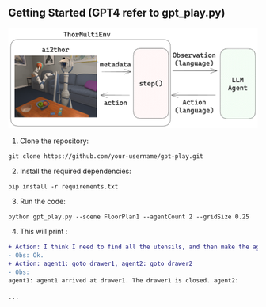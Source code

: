 ## Getting Started (GPT4 refer to gpt_play.py)

![FullEnv](./misc/multithor_sys_bg.png)

1. Clone the repository:

```shell
git clone https://github.com/your-username/gpt-play.git
```

2. Install the required dependencies:
```shell
pip install -r requirements.txt
```

3. Run the code:
```shell
python gpt_play.py --scene FloorPlan1 --agentCount 2 --gridSize 0.25
```

4. This will print : 

```diff
+ Action: I think I need to find all the utensils, and then make the agents go to the utensils to pick them up and put them on the sink. 
- Obs: Ok.
+ Action: agent1: goto drawer1, agent2: goto drawer2
- Obs: 
agent1: agent1 arrived at drawer1. The drawer1 is closed. agent2: 

...
```